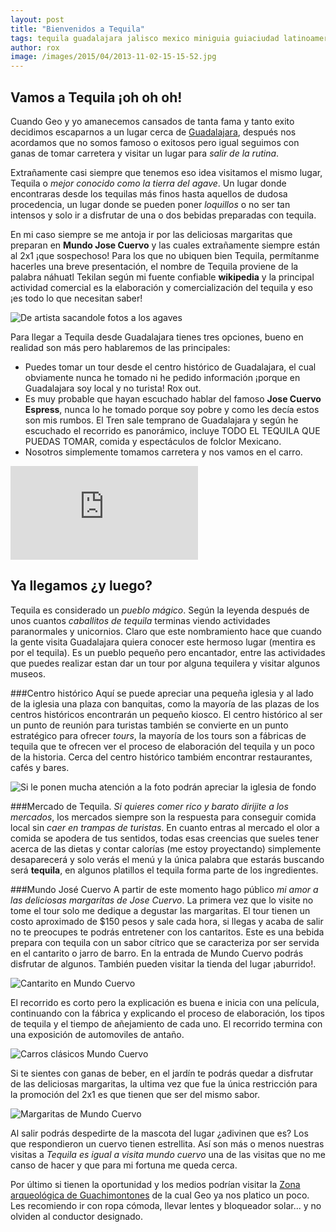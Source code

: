 ```yaml
---
layout: post
title: "Bienvenidos a Tequila"
tags: tequila guadalajara jalisco mexico miniguia guiaciudad latinoamerica
author: rox
image: /images/2015/04/2013-11-02-15-15-52.jpg
---
```

## Vamos a Tequila ¡oh oh oh!

Cuando Geo y yo amanecemos cansados de tanta fama y tanto exito decidimos escaparnos a un lugar cerca de [Guadalajara](/guadalajara-centro-historico), después nos acordamos que no somos famoso o exitosos pero igual seguimos con ganas de tomar carretera y visitar un lugar para *salir de la rutina*.

Extrañamente casi siempre que tenemos eso idea visitamos el mismo lugar, Tequila o *mejor conocido como la tierra del agave*. Un lugar donde encontraras desde los tequilas más finos hasta aquellos de dudosa procedencia, un lugar donde se pueden poner *loquillos* o no ser tan intensos y solo ir a disfrutar de una o dos bebidas preparadas con tequila.

En mi caso siempre se me antoja ir por las deliciosas margaritas que preparan en **Mundo Jose Cuervo** y las cuales extrañamente siempre están al 2x1 ¡que sospechoso! Para los que no ubiquen bien Tequila, permítanme hacerles una breve presentación, el nombre de Tequila proviene de la palabra náhuatl Tekilan según mi fuente confiable **wikipedia** y la principal actividad comercial es la elaboración y comercialización del tequila y eso ¡es todo lo que necesitan saber!

![De artista sacandole fotos a los agaves](/images/2015/04/1426411_10201895789251476_576043260_n.jpg)

Para llegar a Tequila desde Guadalajara tienes tres opciones, bueno en realidad son más pero hablaremos de las principales:

* Puedes tomar un tour desde el centro histórico de Guadalajara, el cual obviamente nunca he tomado ni he pedido información ¡porque en Guadalajara soy local y no turista! Rox out.
* Es muy probable que hayan escuchado hablar del famoso **Jose Cuervo Espress**, nunca lo he tomado porque soy pobre y como les decía estos son mis rumbos. El Tren sale temprano de Guadalajara y según he escuchado el recorrido es panorámico, incluye TODO EL TEQUILA QUE PUEDAS TOMAR, comida y espectáculos de folclor Mexicano.
* Nosotros simplemente tomamos carretera y nos vamos en el carro.

<div class="embed-responsive embed-responsive-16by9">
<iframe src="https://www.google.com/maps/embed?pb=!1m29!1m12!1m3!1d238740.1191472882!2d-103.75170155483214!3d20.778566328869417!2m3!1f0!2f0!3f0!3m2!1i1024!2i768!4f13.1!4m14!1i0!3e6!4m5!1s0x8428b1faa928f63f%3A0x25dcb2cdab10691a!2sGuadalajara+Cathedral%2C+Zona+Centro%2C+Guadalajara%2C+Jalisco%2C+Mexico!3m2!1d20.677034!2d-103.34698399999999!4m5!1s0x842614da2b81b26f%3A0x38c2cd8e73684f12!2sTequila%2C+Mexico!3m2!1d20.8819452!2d-103.83250009999999!5e0!3m2!1sen!2s!4v1428097241656" class="embed-responsive-item" frameborder="0" style="border:0"></iframe>
</div>

## Ya llegamos ¿y luego?
Tequila es considerado un *pueblo mágico*. Según la leyenda después de unos cuantos *caballitos de tequila* terminas viendo actividades paranormales y unicornios. Claro que este nombramiento hace que cuando la gente visita Guadalajara quiera conocer este hermoso lugar (mentira es por el tequila). Es un pueblo pequeño pero encantador, entre las actividades que puedes realizar estan dar un tour por alguna tequilera y visitar algunos museos. 

###Centro histórico
Aquí se puede apreciar una pequeña iglesia y al lado de la iglesia una plaza con banquitas, como la mayoría de las plazas de los centros históricos encontrarán un pequeño kiosco. El centro histórico al ser un punto de reunión para turistas también se convierte en un punto estratégico para ofrecer *tours*, la mayoría de los tours son a fábricas de tequila que te ofrecen ver el proceso de elaboración del tequila y un poco de la historia. Cerca del centro histórico tambiém encontrar restaurantes, cafés y bares.

![Si le ponen mucha atención a la foto podrán apreciar la iglesia de fondo](/images/2015/04/2013-04-14-11-19-36.jpg)

###Mercado de Tequila.
*Si quieres comer rico y barato dirijite a los mercados*, los mercados siempre son la respuesta para conseguir comida local sin *caer en trampas de turistas*. En cuanto entras al mercado el olor a comida se apodera de tus sentidos, todas esas creencias que sueles tener acerca de las dietas y contar calorías (me estoy proyectando) simplemente desaparecerá y solo verás el menú y la única palabra que estarás buscando será **tequila**, en algunos platillos el tequila forma parte de los ingredientes. 

###Mundo José Cuervo
A partir de este momento hago público *mi amor a las deliciosas margaritas de Jose Cuervo*. La primera vez que lo visite no tome el tour solo me dedique a degustar las margaritas. El tour tienen un costo aproximado de $150 pesos y sale cada hora, si llegas y acaba de salir no te preocupes te podrás entretener con los cantaritos. Este es una bebida prepara con tequila con un sabor cítrico que se caracteriza por ser servida en el cantarito o jarro de barro. En la entrada de Mundo Cuervo podrás disfrutar de algunos. También pueden visitar la tienda del lugar ¡aburrido!.

![Cantarito en Mundo Cuervo](/images/2015/04/543704_10200609730380808_1882024544_n.jpg)

El recorrido es corto pero la explicación es buena e inicia con una película, continuando con la fábrica y explicando el proceso de elaboración, los tipos de tequila y el tiempo de añejamiento de cada uno. El recorrido termina con una exposición de automoviles de antaño.

![Carros clásicos Mundo Cuervo](/images/2015/04/2013-04-14-14-04-03.jpg)

Si te sientes con ganas de beber, en el jardín te podrás quedar a disfrutar de las deliciosas margaritas, la ultima vez que fue la única  restricción para la promoción del 2x1 es que tienen que ser del mismo sabor.

![Margaritas de Mundo Cuervo](/images/2015/04/10514680_10204044338523865_8537669251492785490_n.jpg)

Al salir podrás despedirte de la mascota del lugar ¿adivinen que es? Los que respondieron un cuervo tienen estrellita. Así son más o menos nuestras visitas a *Tequila es igual a visita mundo cuervo* una de las visitas que no me canso de hacer y que para mi fortuna me queda cerca.

Por último si tienen la oportunidad y los medios podrían visitar la [Zona arqueológica de Guachimontones](/guachimontones-zona-arqueologica-de-teuchitlan/) de la cual Geo ya nos platico un poco. Les recomiendo ir con ropa cómoda, llevar lentes y bloqueador solar... y no olviden al conductor designado.